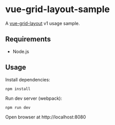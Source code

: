 # vue-grid-layout-sample

A [vue-grid-layout](https://github.com/jbaysolutions/vue-grid-layout) v1 usage sample.


## Requirements

* Node.js


## Usage

Install dependencies:

    npm install
    
Run dev server (webpack):
    
    npm run dev

Open browser at http://localhost:8080